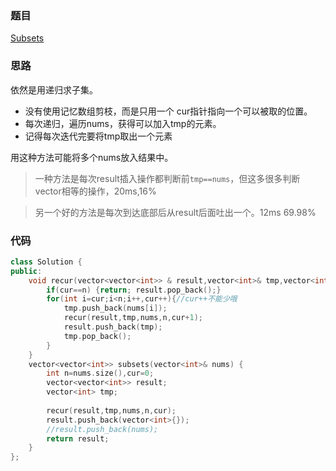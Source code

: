 ### 题目
[Subsets](https://leetcode-cn.com/problems/subsets/submissions/)
### 思路
依然是用递归求子集。

+ 没有使用记忆数组剪枝，而是只用一个 cur指针指向一个可以被取的位置。
+ 每次递归，遍历nums，获得可以加入tmp的元素。
+ 记得每次迭代完要将tmp取出一个元素

用这种方法可能将多个nums放入结果中。
> 一种方法是每次result插入操作都判断前```tmp==nums```，但这多很多判断vector<int>相等的操作，20ms,16%

> 另一个好的方法是每次到达底部后从result后面吐出一个。12ms 69.98%
### 代码
```c++
class Solution {
public:
    void recur(vector<vector<int>> & result,vector<int>& tmp,vector<int>& nums,int n,int cur){
        if(cur==n) {return; result.pop_back();}
        for(int i=cur;i<n;i++,cur++){//cur++不能少哦
            tmp.push_back(nums[i]);
            recur(result,tmp,nums,n,cur+1);
            result.push_back(tmp);
            tmp.pop_back();
        }
    }
    vector<vector<int>> subsets(vector<int>& nums) {
        int n=nums.size(),cur=0;
        vector<vector<int>> result;
        vector<int> tmp;
        
        recur(result,tmp,nums,n,cur);
        result.push_back(vector<int>{});
        //result.push_back(nums);
        return result;
    }
};
```
